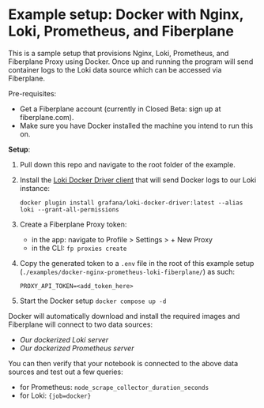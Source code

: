 # Example setup: Docker with Nginx, Loki, Prometheus, and Fiberplane

This is a sample setup that provisions Nginx, Loki, Prometheus, and Fiberplane Proxy using Docker. Once up and running the program will send container logs to the Loki data source which can be accessed via Fiberplane.

Pre-requisites:

-   Get a Fiberplane account (currently in Closed Beta: sign up at fiberplane.com).
-   Make sure you have Docker installed the machine you intend to run this on.

**Setup**:

1. Pull down this repo and navigate to the root folder of the example.
2. Install the [Loki Docker Driver client](https://grafana.com/docs/loki/latest/clients/docker-driver/) that will send Docker logs to our Loki instance:

    `docker plugin install grafana/loki-docker-driver:latest --alias loki --grant-all-permissions`

3. Create a Fiberplane Proxy token:
    - in the app: navigate to Profile > Settings > + New Proxy
    - in the CLI: `fp proxies create`
4. Copy the generated token to a `.env` file in the root of this example setup (`./examples/docker-nginx-prometheus-loki-fiberplane/`) as such:

    `PROXY_API_TOKEN=<add_token_here>`

5. Start the Docker setup `docker compose up -d`

Docker will automatically download and install the required images and Fiberplane will connect to two data sources:

-   _Our dockerized Loki server_
-   _Our dockerized Prometheus server_

You can then verify that your notebook is connected to the above data sources and test out a few queries:

-   for Prometheus: `node_scrape_collector_duration_seconds`
-   for Loki: `{job=docker}`
